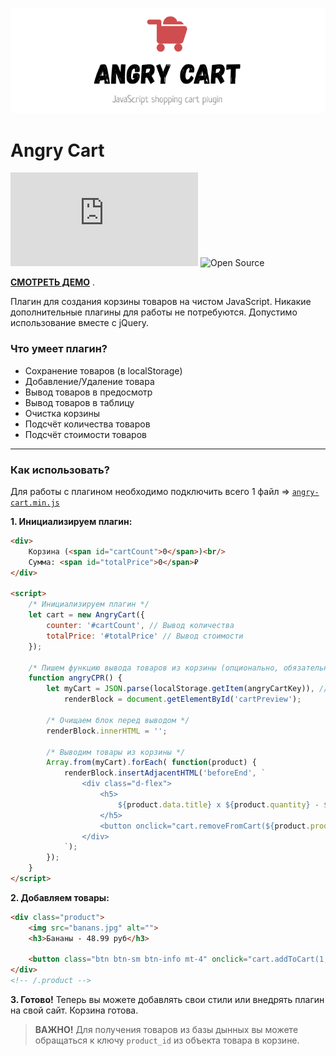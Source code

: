 ![Angry Cart](https://raw.githubusercontent.com/rah-emil/angry-cart.js/master/app/img/header.png "Angry Cart")

# Angry Cart
[![GitHub license](https://img.shields.io/github/license/rah-emil/angry-cart.js)](https://github.com/rah-emil/angry-cart.js/blob/master/LICENSE)
![Open Source](https://img.shields.io/badge/Open%20Source-%E2%9D%A4-brightgreen "Open Source")

[**СМОТРЕТЬ ДЕМО**](https://cdn.rah-emil.ru/angry-cart.js/demo/ "**СМОТРЕТЬ ДЕМО**") .

Плагин для создания корзины товаров на чистом JavaScript. Никакие дополнительные плагины для работы не потребуются. Допустимо использование вместе с jQuery.

### Что умеет плагин?
- Сохранение товаров (в localStorage)
- Добавление/Удаление товара
- Вывод товаров в предосмотр
- Вывод товаров в таблицу
- Очистка корзины
- Подсчёт количества товаров
- Подсчёт стоимости товаров

------------

### Как использовать?
Для работы с плагином необходимо подключить всего 1 файл => [`angry-cart.min.js`](https://github.com/rah-emil/angry-cart.js/blob/master/app/js/angry-cart.min.js "`angry-cart.min.js`")

**1. Инициализируем плагин:** 
``` html
<div>
	Корзина (<span id="cartCount">0</span>)<br/>
	Сумма: <span id="totalPrice">0</span>₽
</div>

<script>
	/* Инициализируем плагин */
	let cart = new AngryCart({
		counter: '#cartCount', // Вывод количества
		totalPrice: '#totalPrice' // Вывод стоимости
	});

	/* Пишем функцию вывода товаров из корзины (опционально, обязательно angryCPR() ) */
	function angryCPR() {
		let myCart = JSON.parse(localStorage.getItem(angryCartKey)), // "angryCartKey" - ключ корзины в localStorage (const)
			renderBlock = document.getElementById('cartPreview');

		/* Очищаем блок перед выводом */
		renderBlock.innerHTML = '';

		/* Выводим товары из корзины */
		Array.from(myCart).forEach( function(product) {
			renderBlock.insertAdjacentHTML('beforeEnd', `
				<div class="d-flex">
					<h5>
						${product.data.title} x ${product.quantity} - ${product.data.price}₽
					</h5>
					<button onclick="cart.removeFromCart(${product.product_id})">x</button>
				</div>
			`);
		});
	}
</script>
```

**2. Добавляем товары:** 
``` html
<div class="product">
	<img src="banans.jpg" alt="">
	<h3>Бананы - 48.99 руб</h3>

	<button class="btn btn-sm btn-info mt-4" onclick="cart.addToCart(1, {title: 'Бананы', price: 48.99, image: 'banans.jpg'})">В корзину</button>
</div>
<!-- /.product -->
```

**3. Готово!**
Теперь вы можете добавлять свои стили или внедрять плагин на свой сайт. Корзина готова.
> **ВАЖНО!** Для получения товаров из базы дынных вы можете обращаться к ключу `product_id` из объекта товара в корзине.

